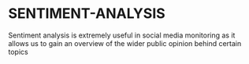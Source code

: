 # SENTIMENT-ANALYSIS
Sentiment analysis is extremely useful in social media monitoring as it allows us to gain an overview of the wider public opinion behind certain topics
